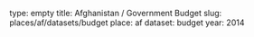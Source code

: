 type: empty
title: Afghanistan / Government Budget
slug: places/af/datasets/budget
place: af
dataset: budget
year: 2014
